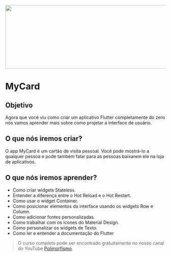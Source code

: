 <p align="center">
  <img width="800" height="200" src="https://github.com/polimorfismo/assets-curso-flutter-e-dart/blob/main/imagens/banner_polimorfismo.png">
</p>

# MyCard

## Objetivo

Agora que você viu como criar um aplicativo Flutter completamente do zero nós vamos aprender mais sobre como projetar a interface de usuário.

## O que nós iremos criar?

O app MyCard é um cartão de visita pessoal. Você pode mostrá-lo a qualquer pessoa e pode também falar para as pessoas baixarem ele na loja de aplicativos.

## O que nós iremos aprender?

* Como criar widgets Stateless.
* Entender a diferença entre o Hot Reload e o Hot Restart.
* Como usar o widget Container.
* Como posicionar elementos da interface usando os widgets Row e Column.
* Como adicionar fontes personalizadas.
* Como trabalhar com os ícones do Material Design.
* Como personalizar os widgets de Texto.
* Como ler e entender a documentação do Flutter



>O curso completo pode ser encontrado gratuitamente no nosso canal do YouTube [Polimorfismo](https://youtube.com/channel/UCN0xtkhf8j2R6n1xKYCiJBA/).
